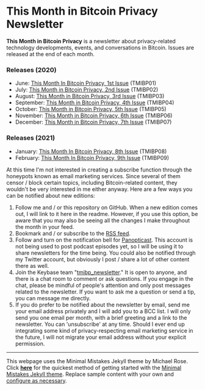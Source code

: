 # This Month in Bitcoin Privacy Newsletter

**This Month in Bitcoin Privacy** is a newsletter about privacy-related technology developments, events, and conversations in Bitcoin. Issues are released at the end of each month.

### Releases (2020)

+ June: [This Month In Bitcoin Privacy, 1st Issue](https://enegnei.github.io/This-Month-In-Bitcoin-Privacy/June_2020/) (TMIBP01)
+ July: [This Month in Bitcoin Privacy, 2nd Issue](https://enegnei.github.io/This-Month-In-Bitcoin-Privacy/July_2020/) (TMIBP02)
+ August: [This Month in Bitcoin Privacy, 3rd Issue](https://enegnei.github.io/This-Month-In-Bitcoin-Privacy/August_2020/) (TMIBP03)
+ September: [This Month in Bitcoin Privacy, 4th Issue](https://enegnei.github.io/This-Month-In-Bitcoin-Privacy/September_2020/) (TMIBP04)
+ October: [This Month in Bitcoin Privacy, 5th Issue](https://enegnei.github.io/This-Month-In-Bitcoin-Privacy/October_2020/) (TMIBP05)
+ November: [This Month in Bitcoin Privacy, 6th Issue](https://enegnei.github.io/This-Month-In-Bitcoin-Privacy/November_2020/) (TMIBP06)
+ December: [This Month in Bitcoin Privacy, 7th Issue](https://enegnei.github.io/This-Month-In-Bitcoin-Privacy/December_2020/) (TMIBP07)

### Releases (2021)

+ January: [This Month In Bitcoin Privacy, 8th Issue](https://enegnei.github.io/This-Month-In-Bitcoin-Privacy/January_2021/) (TMIBP08)
+ February: [This Month In Bitcoin Privacy, 9th Issue](https://enegnei.github.io/This-Month-In-Bitcoin-Privacy/February_2021/) (TMIBP09)

At this time I'm not interested in creating a subscribe function through the honeypots known as email marketing services. Since several of them censor / block certain topics, including Bitcoin-related content, they wouldn't be very interested in me either anyway. Here are a few ways you can be notified about new editions:

1. Follow me and / or this repository on GitHub. When a new edition comes out, I will link to it here in the readme. However, if you use this option, be aware that you may also be seeing all the changes I make throughout the month in your feed.
2. Bookmark and / or subscribe to the [RSS feed](https://enegnei.github.io/This-Month-In-Bitcoin-Privacy/feed.xml).
3. Follow and turn on the notification bell for [Panopticast](https://twitter.com/Panopticast). This account is not being used to post podcast episodes yet, so I will be using it to share newsletters for the time being. You could also be notified through my Twitter account, but obviously I post / share a lot of other content there as well.
4. Join the Keybase team "[tmibp_newsletter](https://keybase.io/team/tmibp_newsletter)." It is open to anyone, and there is a chat room to comment or ask questions. If you engage in the chat, please be mindful of people's attention and only post messages related to the newsletter. If you want to ask me a question or send a tip, you can message me directly.
5. If you do prefer to be notified about the newsletter by email, send me your email address privately and I will add you to a BCC list. I will only send you one email per month, with a brief greeting and a link to the newsletter. You can 'unsubscribe' at any time. Should I ever end up integrating some kind of privacy-respecting email marketing service in the future, I will not migrate your email address without your explicit permission.

---

This webpage uses the Minimal Mistakes Jekyll theme by Michael Rose. Click [**here**](https://github.com/mmistakes/mm-github-pages-starter/generate) for the quickest method of getting started with the [Minimal Mistakes Jekyll theme](https://github.com/mmistakes/minimal-mistakes). Replace sample content with your own and [configure as necessary](https://mmistakes.github.io/minimal-mistakes/docs/configuration/).
